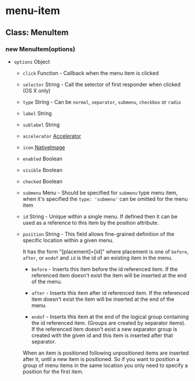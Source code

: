 # menu-item

## Class: MenuItem

### new MenuItem(options)

* `options` Object

  * `click` Function - Callback when the menu item is clicked

  * `selector` String - Call the selector of first responder when clicked (OS
     X only)

  * `type` String - Can be `normal`, `separator`, `submenu`, `checkbox` or
     `radio`

  * `label` String

  * `sublabel` String

  * `accelerator` [Accelerator](accelerator.md)

  * `icon` [NativeImage](native-image.md)

  * `enabled` Boolean

  * `visible` Boolean

  * `checked` Boolean

  * `submenu` Menu - Should be specified for `submenu` type menu item, when
     it's specified the `type: 'submenu'` can be omitted for the menu item

  * `id` String - Unique within a single menu. If defined then it can be used
     as a reference to this item by the position attribute.

  * `position` String - This field allows fine-grained definition of the specific
     location within a given menu.

     It has the form "[placement]=[id]" where placement is one of `before`,
     `after`, or `endof` and `id` is the id of an existing item in the menu.

     - `before` - Inserts this item before the id referenced item. If the
        referenced item doesn't exist the item will be inserted at the end of
        the menu.

     - `after` - Inserts this item after id referenced item. If the referenced
        item doesn't exist the item will be inserted at the end of the menu.

     - `endof` - Inserts this item at the end of the logical group containing
        the id referenced item. (Groups are created by separator items). If
        the referenced item doesn't exist a new separator group is created with
        the given id and this item is inserted after that separator.

    When an item is positioned following unpositioned items are inserted after
    it, until a new item is positioned. So if you want to position a group of
    menu items in the same location you only need to specify a position for
    the first item.